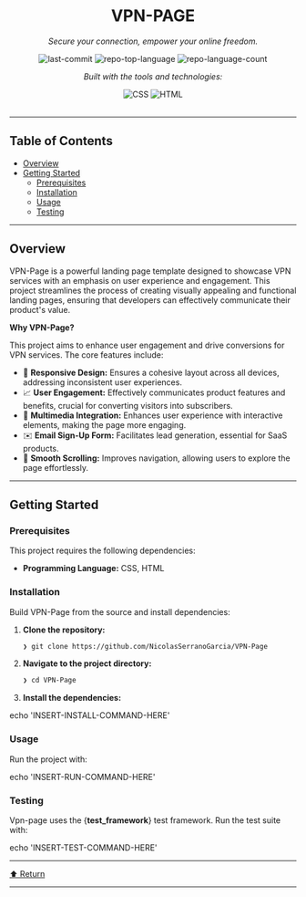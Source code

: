 <div id="top">

<!-- HEADER STYLE: CLASSIC -->
<div align="center">


# VPN-PAGE

<em>Secure your connection, empower your online freedom.</em>

<!-- BADGES -->
<img src="https://img.shields.io/github/last-commit/NicolasSerranoGarcia/VPN-Page?style=flat&logo=git&logoColor=white&color=0080ff" alt="last-commit">
<img src="https://img.shields.io/github/languages/top/NicolasSerranoGarcia/VPN-Page?style=flat&color=0080ff" alt="repo-top-language">
<img src="https://img.shields.io/github/languages/count/NicolasSerranoGarcia/VPN-Page?style=flat&color=0080ff" alt="repo-language-count">

<em>Built with the tools and technologies:</em>

<img src="https://img.shields.io/badge/CSS-663399.svg?style=flat&logo=CSS&logoColor=white" alt="CSS">
<img src="https://img.shields.io/badge/HTML-239120.svg?style=flat&logo=html5&logoColor=white" alt="HTML">
    
</div>
    
<br>

---

## Table of Contents

- [Overview](#overview)
- [Getting Started](#getting-started)
    - [Prerequisites](#prerequisites)
    - [Installation](#installation)
    - [Usage](#usage)
    - [Testing](#testing)

---

## Overview

VPN-Page is a powerful landing page template designed to showcase VPN services with an emphasis on user experience and engagement. This project streamlines the process of creating visually appealing and functional landing pages, ensuring that developers can effectively communicate their product's value.

**Why VPN-Page?**

This project aims to enhance user engagement and drive conversions for VPN services. The core features include:

- 🎨 **Responsive Design:** Ensures a cohesive layout across all devices, addressing inconsistent user experiences.
- 📈 **User Engagement:** Effectively communicates product features and benefits, crucial for converting visitors into subscribers.
- 🎥 **Multimedia Integration:** Enhances user experience with interactive elements, making the page more engaging.
- ✉️ **Email Sign-Up Form:** Facilitates lead generation, essential for SaaS products.
- 🚀 **Smooth Scrolling:** Improves navigation, allowing users to explore the page effortlessly.

---

## Getting Started

### Prerequisites

This project requires the following dependencies:

- **Programming Language:** CSS, HTML

### Installation

Build VPN-Page from the source and install dependencies:

1. **Clone the repository:**

    ```sh
    ❯ git clone https://github.com/NicolasSerranoGarcia/VPN-Page
    ```

2. **Navigate to the project directory:**

    ```sh
    ❯ cd VPN-Page
    ```

3. **Install the dependencies:**

echo 'INSERT-INSTALL-COMMAND-HERE'

### Usage

Run the project with:

echo 'INSERT-RUN-COMMAND-HERE'

### Testing

Vpn-page uses the {__test_framework__} test framework. Run the test suite with:

echo 'INSERT-TEST-COMMAND-HERE'

---

<div align="left"><a href="#top">⬆ Return</a></div>

---
